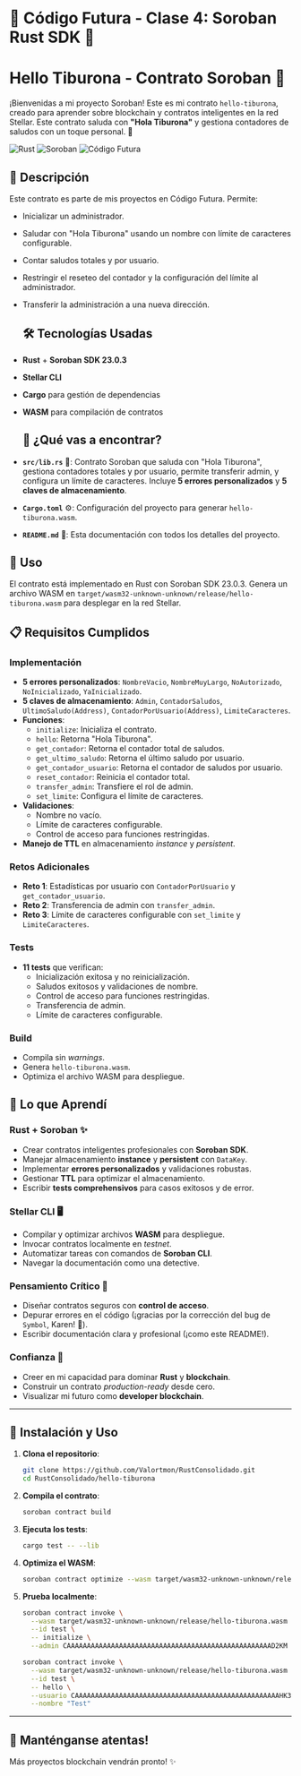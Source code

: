 # 🌟 Código Futura - Clase 4: Soroban Rust SDK 🌟
# Hello Tiburona - Contrato Soroban 🦈

¡Bienvenidas a mi proyecto Soroban! Este es mi contrato `hello-tiburona`, creado para aprender sobre blockchain y contratos inteligentes en la red Stellar. Este contrato saluda con **"Hola Tiburona"** y gestiona contadores de saludos con un toque personal. 🚀

![Rust](https://img.shields.io/badge/Rust-000000?style=flat-square&logo=rust&logoColor=white)
![Soroban](https://img.shields.io/badge/Soroban-Stellar-blue?style=flat-square)
![Código Futura](https://img.shields.io/badge/Código_Futura-2025-green?style=flat-square)

## 📖 Descripción

Este contrato es parte de mis proyectos en Código Futura. Permite:
- Inicializar un administrador.
- Saludar con "Hola Tiburona" usando un nombre con límite de caracteres configurable.
- Contar saludos totales y por usuario.
- Restringir el reseteo del contador y la configuración del límite al administrador.
- Transferir la administración a una nueva dirección.

  ## 🛠️ Tecnologías Usadas
- **Rust** + **Soroban SDK 23.0.3**
- **Stellar CLI**
- **Cargo** para gestión de dependencias
- **WASM** para compilación de contratos

  ## 📂 ¿Qué vas a encontrar?
- **`src/lib.rs`** 🦀: Contrato Soroban que saluda con "Hola Tiburona", gestiona contadores totales y por usuario, permite transferir admin, y configura un límite de caracteres. Incluye **5 errores personalizados** y **5 claves de almacenamiento**.
- **`Cargo.toml`** ⚙️: Configuración del proyecto para generar `hello-tiburona.wasm`.
- **`README.md`** 📖: Esta documentación con todos los detalles del proyecto.

## 🚀 Uso

El contrato está implementado en Rust con Soroban SDK 23.0.3. Genera un archivo WASM en `target/wasm32-unknown-unknown/release/hello-tiburona.wasm` para desplegar en la red Stellar.

## 📋 Requisitos Cumplidos

### Implementación
- **5 errores personalizados**: `NombreVacio`, `NombreMuyLargo`, `NoAutorizado`, `NoInicializado`, `YaInicializado`.
- **5 claves de almacenamiento**: `Admin`, `ContadorSaludos`, `UltimoSaludo(Address)`, `ContadorPorUsuario(Address)`, `LimiteCaracteres`.
- **Funciones**:
  - `initialize`: Inicializa el contrato.
  - `hello`: Retorna "Hola Tiburona".
  - `get_contador`: Retorna el contador total de saludos.
  - `get_ultimo_saludo`: Retorna el último saludo por usuario.
  - `get_contador_usuario`: Retorna el contador de saludos por usuario.
  - `reset_contador`: Reinicia el contador total.
  - `transfer_admin`: Transfiere el rol de admin.
  - `set_limite`: Configura el límite de caracteres.
- **Validaciones**:
  - Nombre no vacío.
  - Límite de caracteres configurable.
  - Control de acceso para funciones restringidas.
- **Manejo de TTL** en almacenamiento *instance* y *persistent*.

### Retos Adicionales
- **Reto 1**: Estadísticas por usuario con `ContadorPorUsuario` y `get_contador_usuario`.
- **Reto 2**: Transferencia de admin con `transfer_admin`.
- **Reto 3**: Límite de caracteres configurable con `set_limite` y `LimiteCaracteres`.

### Tests
- **11 tests** que verifican:
  - Inicialización exitosa y no reinicialización.
  - Saludos exitosos y validaciones de nombre.
  - Control de acceso para funciones restringidas.
  - Transferencia de admin.
  - Límite de caracteres configurable.

### Build
- Compila sin *warnings*.
- Genera `hello-tiburona.wasm`.
- Optimiza el archivo WASM para despliegue.
  
## 🎯 Lo que Aprendí

### Rust + Soroban ✨
- Crear contratos inteligentes profesionales con **Soroban SDK**.
- Manejar almacenamiento **instance** y **persistent** con `DataKey`.
- Implementar **errores personalizados** y validaciones robustas.
- Gestionar **TTL** para optimizar el almacenamiento.
- Escribir **tests comprehensivos** para casos exitosos y de error.

### Stellar CLI 🖥️
- Compilar y optimizar archivos **WASM** para despliegue.
- Invocar contratos localmente en *testnet*.
- Automatizar tareas con comandos de **Soroban CLI**.
- Navegar la documentación como una detective.

### Pensamiento Crítico 🧠
- Diseñar contratos seguros con **control de acceso**.
- Depurar errores en el código (¡gracias por la corrección del bug de `Symbol`, Karen! 🦈).
- Escribir documentación clara y profesional (¡como este README!).

### Confianza 💪
- Creer en mi capacidad para dominar **Rust** y **blockchain**.
- Construir un contrato *production-ready* desde cero.
- Visualizar mi futuro como **developer blockchain**.

---

## 🚀 Instalación y Uso

1. **Clona el repositorio**:
   ```bash
   git clone https://github.com/Valortmon/RustConsolidado.git
   cd RustConsolidado/hello-tiburona
   ```

2. **Compila el contrato**:
   ```bash
   soroban contract build
   ```

3. **Ejecuta los tests**:
   ```bash
   cargo test -- --lib
   ```

4. **Optimiza el WASM**:
   ```bash
   soroban contract optimize --wasm target/wasm32-unknown-unknown/release/hello-tiburona.wasm
   ```

5. **Prueba localmente**:
   ```bash
   soroban contract invoke \
     --wasm target/wasm32-unknown-unknown/release/hello-tiburona.wasm \
     --id test \
     -- initialize \
     --admin CAAAAAAAAAAAAAAAAAAAAAAAAAAAAAAAAAAAAAAAAAAAAAAAAAAAD2KM
   ```

   ```bash
   soroban contract invoke \
     --wasm target/wasm32-unknown-unknown/release/hello-tiburona.wasm \
     --id test \
     -- hello \
     --usuario CAAAAAAAAAAAAAAAAAAAAAAAAAAAAAAAAAAAAAAAAAAAAAAAAAAAHK3M \
     --nombre "Test"
   ```

---

## 🦈 Manténganse atentas!
Más proyectos blockchain vendrán pronto! ✨
